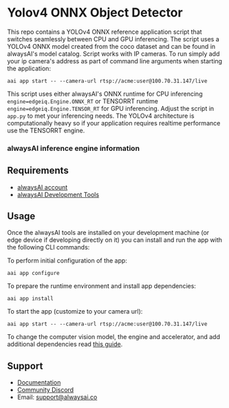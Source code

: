 # Yolov4 ONNX Object Detector
This repo contains a YOLOv4 ONNX reference application script that switches seamlessly between CPU and GPU inferencing. The script uses a YOLOv4 ONNX model created from the coco dataset and can be found in alwaysAI's model catalog. Script works with IP cameras.  To run simply add your ip camera's address as part of command line arguments when starting the application:
```
aai app start -- --camera-url rtsp://acme:user@100.70.31.147/live
```
This script uses either alwaysAI's ONNX runtime for CPU inferencing  ```engine=edgeiq.Engine.ONNX_RT``` or TENSORRT runtime ```engine=edgeiq.Engine.TENSOR_RT``` for GPU inferencing.  Adjust the script in ```app.py``` to met your inferencing needs.  The YOLOv4 architecture is computationally heavy so if your application requires realtime performance use the TENSORRT engine.

### alwaysAI inference engine information 

## Requirements
* [alwaysAI account](https://alwaysai.co/auth?register=true)
* [alwaysAI Development Tools](https://alwaysai.co/docs/get_started/development_computer_setup.html)

## Usage
Once the alwaysAI tools are installed on your development machine (or edge device if developing directly on it) you can install and run the app with the following CLI commands:

To perform initial configuration of the app:
```
aai app configure
```

To prepare the runtime environment and install app dependencies:
```
aai app install
```

To start the app (customize to your camera url):
```
aai app start -- --camera-url rtsp://acme:user@100.70.31.147/live
```

To change the computer vision model, the engine and accelerator, and add additional dependencies read [this guide](https://alwaysai.co/docs/application_development/configuration_and_packaging.html).

## Support
* [Documentation](https://alwaysai.co/docs/)
* [Community Discord](https://discord.gg/alwaysai)
* Email: support@alwaysai.co
